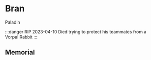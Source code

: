 # Bran

Paladin

:::danger RIP 2023-04-10
Died trying to protect his teammates from a Vorpal Rabbit
:::

## Memorial
